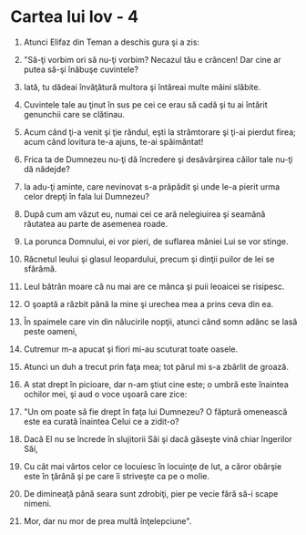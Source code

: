 # Cartea lui Iov - 4

1. Atunci Elifaz din Teman a deschis gura şi a zis: 

2. "Să-ţi vorbim ori să nu-ţi vorbim? Necazul tău e crâncen! Dar cine ar putea să-şi înăbuşe cuvintele? 

3. Iată, tu dădeai învăţătură multora şi întăreai multe mâini slăbite. 

4. Cuvintele tale au ţinut în sus pe cei ce erau să cadă şi tu ai întărit genunchii care se clătinau. 

5. Acum când ţi-a venit şi ţie rândul, eşti la strâmtorare şi ţi-ai pierdut firea; acum când lovitura te-a ajuns, te-ai spăimântat! 

6. Frica ta de Dumnezeu nu-ţi dă încredere şi desăvârşirea căilor tale nu-ţi dă nădejde? 

7. Ia adu-ţi aminte, care nevinovat s-a prăpădit şi unde le-a pierit urma celor drepţi în fala lui Dumnezeu? 

8. După cum am văzut eu, numai cei ce ară nelegiuirea şi seamănă răutatea au parte de asemenea roade. 

9. La porunca Domnului, ei vor pieri, de suflarea mâniei Lui se vor stinge. 

10. Răcnetul leului şi glasul leopardului, precum şi dinţii puilor de lei se sfărâmă. 

11. Leul bătrân moare că nu mai are ce mânca şi puii leoaicei se risipesc. 

12. O şoaptă a răzbit până la mine şi urechea mea a prins ceva din ea. 

13. În spaimele care vin din nălucirile nopţii, atunci când somn adânc se lasă peste oameni, 

14. Cutremur m-a apucat şi fiori mi-au scuturat toate oasele. 

15. Atunci un duh a trecut prin faţa mea; tot părul mi s-a zbârlit de groază. 

16. A stat drept în picioare, dar n-am ştiut cine este; o umbră este înaintea ochilor mei, şi aud o voce uşoară care zice: 

17. "Un om poate să fie drept în faţa lui Dumnezeu? O făptură omenească este ea curată înaintea Celui ce a zidit-o? 

18. Dacă El nu se încrede în slujitorii Săi şi dacă găseşte vină chiar îngerilor Săi, 

19. Cu cât mai vârtos celor ce locuiesc în locuinţe de lut, a căror obârşie este în ţărână şi pe care îi striveşte ca pe o molie. 

20. De dimineaţă până seara sunt zdrobiţi, pier pe vecie fără să-i scape nimeni. 

21. Mor, dar nu mor de prea multă înţelepciune". 

